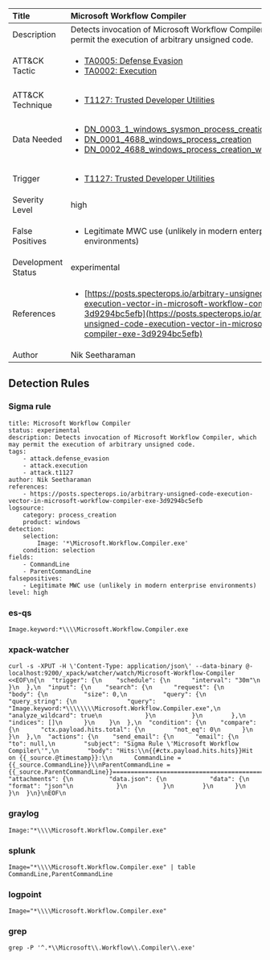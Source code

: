 | Title                | Microsoft Workflow Compiler                                                                                                                                                 |
|:---------------------|:------------------------------------------------------------------------------------------------------------------------------------------------------------|
| Description          | Detects invocation of Microsoft Workflow Compiler, which may permit the execution of arbitrary unsigned code.                                                                                                                                           |
| ATT&amp;CK Tactic    | <ul><li>[TA0005: Defense Evasion](https://attack.mitre.org/tactics/TA0005)</li><li>[TA0002: Execution](https://attack.mitre.org/tactics/TA0002)</li></ul>  |
| ATT&amp;CK Technique | <ul><li>[T1127: Trusted Developer Utilities](https://attack.mitre.org/techniques/T1127)</li></ul>                             |
| Data Needed          | <ul><li>[DN_0003_1_windows_sysmon_process_creation](../Data_Needed/DN_0003_1_windows_sysmon_process_creation.md)</li><li>[DN_0001_4688_windows_process_creation](../Data_Needed/DN_0001_4688_windows_process_creation.md)</li><li>[DN_0002_4688_windows_process_creation_with_commandline](../Data_Needed/DN_0002_4688_windows_process_creation_with_commandline.md)</li></ul>                                                         |
| Trigger              | <ul><li>[T1127: Trusted Developer Utilities](../Triggers/T1127.md)</li></ul>  |
| Severity Level       | high                                                                                                                                                 |
| False Positives      | <ul><li>Legitimate MWC use (unlikely in modern enterprise environments)</li></ul>                                                                  |
| Development Status   | experimental                                                                                                                                                |
| References           | <ul><li>[https://posts.specterops.io/arbitrary-unsigned-code-execution-vector-in-microsoft-workflow-compiler-exe-3d9294bc5efb](https://posts.specterops.io/arbitrary-unsigned-code-execution-vector-in-microsoft-workflow-compiler-exe-3d9294bc5efb)</li></ul>                                                          |
| Author               | Nik Seetharaman                                                                                                                                                |


## Detection Rules

### Sigma rule

```
title: Microsoft Workflow Compiler
status: experimental
description: Detects invocation of Microsoft Workflow Compiler, which may permit the execution of arbitrary unsigned code.
tags:
    - attack.defense_evasion
    - attack.execution
    - attack.t1127
author: Nik Seetharaman
references:
    - https://posts.specterops.io/arbitrary-unsigned-code-execution-vector-in-microsoft-workflow-compiler-exe-3d9294bc5efb
logsource:
    category: process_creation
    product: windows
detection:
    selection:
        Image: '*\Microsoft.Workflow.Compiler.exe'
    condition: selection
fields:
    - CommandLine
    - ParentCommandLine
falsepositives:
    - Legitimate MWC use (unlikely in modern enterprise environments)
level: high

```





### es-qs
    
```
Image.keyword:*\\\\Microsoft.Workflow.Compiler.exe
```


### xpack-watcher
    
```
curl -s -XPUT -H \'Content-Type: application/json\' --data-binary @- localhost:9200/_xpack/watcher/watch/Microsoft-Workflow-Compiler <<EOF\n{\n  "trigger": {\n    "schedule": {\n      "interval": "30m"\n    }\n  },\n  "input": {\n    "search": {\n      "request": {\n        "body": {\n          "size": 0,\n          "query": {\n            "query_string": {\n              "query": "Image.keyword:*\\\\\\\\Microsoft.Workflow.Compiler.exe",\n              "analyze_wildcard": true\n            }\n          }\n        },\n        "indices": []\n      }\n    }\n  },\n  "condition": {\n    "compare": {\n      "ctx.payload.hits.total": {\n        "not_eq": 0\n      }\n    }\n  },\n  "actions": {\n    "send_email": {\n      "email": {\n        "to": null,\n        "subject": "Sigma Rule \'Microsoft Workflow Compiler\'",\n        "body": "Hits:\\n{{#ctx.payload.hits.hits}}Hit on {{_source.@timestamp}}:\\n      CommandLine = {{_source.CommandLine}}\\nParentCommandLine = {{_source.ParentCommandLine}}================================================================================\\n{{/ctx.payload.hits.hits}}",\n        "attachments": {\n          "data.json": {\n            "data": {\n              "format": "json"\n            }\n          }\n        }\n      }\n    }\n  }\n}\nEOF\n
```


### graylog
    
```
Image:"*\\\\Microsoft.Workflow.Compiler.exe"
```


### splunk
    
```
Image="*\\\\Microsoft.Workflow.Compiler.exe" | table CommandLine,ParentCommandLine
```


### logpoint
    
```
Image="*\\\\Microsoft.Workflow.Compiler.exe"
```


### grep
    
```
grep -P '^.*\\Microsoft\\.Workflow\\.Compiler\\.exe'
```



